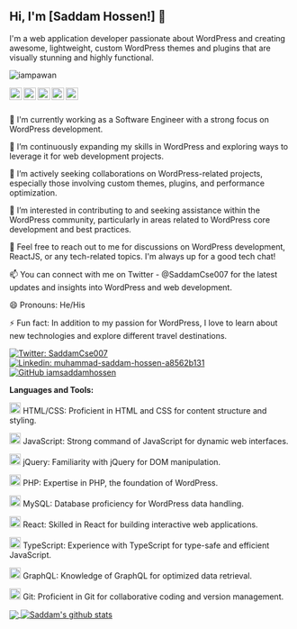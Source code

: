 ## Hi, I'm [Saddam Hossen!] 👋

I'm a web application developer passionate about WordPress and creating awesome, lightweight, custom WordPress themes and plugins that are visually stunning and highly functional.

<p align="left"> <img src="https://komarev.com/ghpvc/?username=iampawan&label=Views&color=blue&style=plastic" alt="iampawan" /> </p>

<a href="https://twitter.com/SaddamCse007">
  <img align="left" alt="Saddam's Twitter" width="22px" src="https://cdn.jsdelivr.net/npm/simple-icons@v3/icons/twitter.svg" />
</a>
<a href="https://linkedin.com/in/muhammad-saddam-hossen-a8562b131">
  <img align="left" alt="Saddam's Linkdein" width="22px" src="https://cdn.jsdelivr.net/npm/simple-icons@v3/icons/linkedin.svg" />
</a>
<a href="https://github.com/iamsaddamhossen">
  <img align="left" alt="Saddam's Github" width="22px" src="https://cdn.jsdelivr.net/npm/simple-icons@v3/icons/github.svg" />
</a>
<a href="https://instagram.com/saddam.wp/">
  <img align="left" alt="Saddam's Instagram" width="22px" src="https://cdn.jsdelivr.net/npm/simple-icons@v3/icons/instagram.svg" />
</a>
<a href="https://www.facebook.com/saddam.io/">
  <img align="left" alt="Saddam's Facebook" width="22px" src="https://cdn.jsdelivr.net/npm/simple-icons@v3/icons/facebook.svg" />
</a>


<br/>
<br/>


🔭 I'm currently working as a Software Engineer with a strong focus on WordPress development.

🌱 I’m continuously expanding my skills in WordPress and exploring ways to leverage it for web development projects.

👯 I’m actively seeking collaborations on WordPress-related projects, especially those involving custom themes, plugins, and performance optimization.

🤔 I’m interested in contributing to and seeking assistance within the WordPress community, particularly in areas related to WordPress core development and best practices.

💬 Feel free to reach out to me for discussions on WordPress development, ReactJS, or any tech-related topics. I'm always up for a good tech chat!

📫 You can connect with me on Twitter - @SaddamCse007 for the latest updates and insights into WordPress and web development.

😄 Pronouns: He/His

⚡ Fun fact: In addition to my passion for WordPress, I love to learn about new technologies and explore different travel destinations.

[![Twitter: SaddamCse007](https://img.shields.io/twitter/follow/SaddamCse007?style=social)](https://twitter.com/SaddamCse007)
[![Linkedin: muhammad-saddam-hossen-a8562b131](https://img.shields.io/badge/-imsaddam-blue?style=flat-square&logo=Linkedin&logoColor=white&link=https://www.linkedin.com/in/muhammad-saddam-hossen-a8562b131/)](https://www.linkedin.com/in/muhammad-saddam-hossen-a8562b131/)
[![GitHub iamsaddamhossen](https://img.shields.io/github/followers/iamsaddamhossen?label=follow&style=social)](https://github.com/iamsaddamhossen)



**Languages and Tools:**  

<code><img height="20" src="https://img.icons8.com/color/48/000000/html-5.png"></code> HTML/CSS: Proficient in HTML and CSS for content structure and styling.

<code><img height="20" src="https://img.icons8.com/color/48/000000/javascript.png"></code> JavaScript: Strong command of JavaScript for dynamic web interfaces.

<code><img height="20" src="https://cdn.jsdelivr.net/npm/jquery@3.6.0/dist/jquery.min.js"></code> jQuery: Familiarity with jQuery for DOM manipulation.

<code><img height="20" src="https://img.icons8.com/color/48/000000/php.png"></code> PHP: Expertise in PHP, the foundation of WordPress.

<code><img height="20" src="https://img.icons8.com/color/48/000000/mysql.png"></code> MySQL: Database proficiency for WordPress data handling.

<code><img height="20" src="https://img.icons8.com/color/48/000000/react-native.png"></code> React: Skilled in React for building interactive web applications.

<code><img height="20" src="https://img.icons8.com/color/48/000000/typescript.png"></code> TypeScript: Experience with TypeScript for type-safe and efficient JavaScript.

<code><img height="20" src="https://img.icons8.com/color/48/000000/graphql.png"></code> GraphQL: Knowledge of GraphQL for optimized data retrieval.

<code><img height="20" src="https://img.icons8.com/color/48/000000/git.png"></code> Git: Proficient in Git for collaborative coding and version management.


<a href="https://github.com/iamsaddamhossen">
  <img align="center" src="https://github-readme-stats.vercel.app/api/top-langs/?username=iamsaddamhossen&theme=light&hide_langs_below=1" />
</a>
<a href="https://github.com/iamsaddamhossen">
 <img align="center" src="https://github-readme-stats.vercel.app/api?username=iamsaddamhossen&show_icons=true&theme=light&line_height=27" alt="Saddam's github stats"/>
</a>


